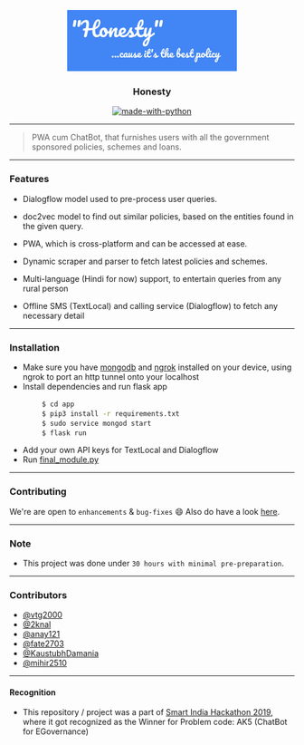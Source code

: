 <p align="center">
  <a href="" rel="noopener">
 <img width=300px src="./assets/honesty.jpeg" alt="honesty-logo"></a>
</p>

<h3 align="center">Honesty</h3>

<div align="center">

[![made-with-python](https://img.shields.io/badge/Made%20with-Python-1f425f.svg)](https://www.python.org/)
<br>
</div>

------------------------------------------

> PWA cum ChatBot, that furnishes users with all the government sponsored policies, schemes and loans.

------------------------------------------

### Features

- Dialogflow model used to pre-process user queries.

- doc2vec model to find out similar policies, based on the entities found in the given query.

- PWA, which is cross-platform and can be accessed at ease.

- Dynamic scraper and parser to fetch latest policies and schemes.

- Multi-language (Hindi for now) support, to entertain queries from any rural person

- Offline SMS (TextLocal) and calling service (Dialogflow) to fetch any necessary detail 


------------------------------------------

### Installation

* Make sure you have [mongodb](https://docs.mongodb.com/manual/tutorial/install-mongodb-on-ubuntu/) and [ngrok](https://ngrok.com/) installed on your device, using ngrok to port an http tunnel onto your localhost
* Install dependencies and run flask app
```sh
        $ cd app
        $ pip3 install -r requirements.txt
        $ sudo service mongod start
        $ flask run
```
* Add your own API keys for TextLocal and Dialogflow
* Run [final_module.py](https://github.com/2knal/Honesty/blob/master/sms/final_module.py)
------------------------------------------
### Contributing

 We're are open to `enhancements` & `bug-fixes` :smile: Also do have a look [here](./CONTRIBUTING.md).

-------------------------------------------

### Note

- This project was done under `30 hours with minimal pre-preparation`.

------------------------------------------
### Contributors

- [@vtg2000](https://github.com/vtg2000)
- [@2knal](https://github.com/2knal)
- [@anay121](https://github.com/anay121)
- [@fate2703](https://github.com/fate2703/)
- [@KaustubhDamania](https://github.com/KaustubhDamania/)
- [@mihir2510](https://github.com/mihir2510)

------------------------------------------
#### Recognition
* This repository / project was a part of [Smart India Hackathon 2019](https://www.sih.gov.in/finalResult), where it got recognized as the Winner for Problem code: AK5 (ChatBot for EGovernance)

